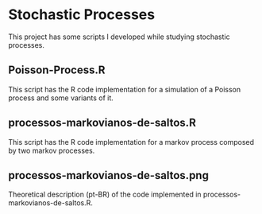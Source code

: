 # Stochastic Processes
This project has some scripts I developed while studying stochastic processes.

## Poisson-Process.R
This script has the R code implementation for a simulation of a Poisson process and some variants of it.

## processos-markovianos-de-saltos.R
This script has the R code implementation for a markov process composed by two markov processes.

## processos-markovianos-de-saltos.png
Theoretical description (pt-BR) of the code implemented in processos-markovianos-de-saltos.R.
